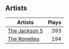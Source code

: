 ## Artists
Artists | Plays 
----- | -----: 
[The Jackson 5](/artists/the-jackson-5-35053) | 393
[The Ronettes](/artists/the-ronettes-89545) | 194

